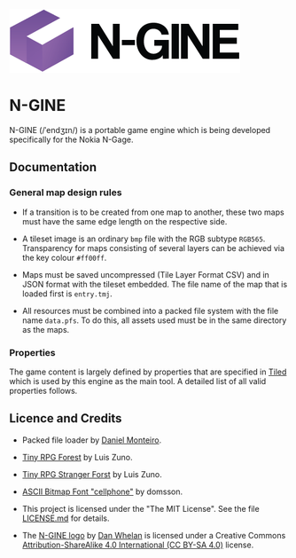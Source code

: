 [![N-GINE](https://raw.githubusercontent.com/ngagesdk/n-gine/master/media/n-gine-02@1x.png)](https://raw.githubusercontent.com/ngagesdk/n-gine/master/media/n-gine-02@2x.png?raw=true "N-GINE")

# N-GINE

N-GINE (/ˈendʒɪn/) is a portable game engine which is being developed
specifically for the Nokia N-Gage.

## Documentation

### General map design rules

- If a transition is to be created from one map to another, these two
  maps must have the same edge length on the respective side.

- A tileset image is an ordinary `bmp` file with the RGB subtype
  `RGB565`.  Transparency for maps consisting of several layers can be
  achieved via the key colour `#ff00ff`.

- Maps must be saved uncompressed (Tile Layer Format CSV) and in JSON
  format with the tileset embedded.  The file name of the map that is
  loaded first is `entry.tmj`.

- All resources must be combined into a packed file system with the file
  name `data.pfs`.  To do this, all assets used must be in the same
  directory as the maps.

### Properties

The game content is largely defined by properties that are specified in
[Tiled](https://www.mapeditor.org) which is used by this engine as the
main tool. A detailed list of all valid properties follows.

## Licence and Credits

- Packed file loader by [Daniel
  Monteiro](https://montyontherun.itch.io/).

- [Tiny RPG Forest](http://ansimuz.com/site/portfolio/tiny-rpg-forest/)
  by Luis Zuno.

- [Tiny RPG Stranger
  Forst](http://ansimuz.com/site/portfolio/tinyrpg-stranger-forest-pack/)
  by Luis Zuno.

- [ASCII Bitmap Font
  "cellphone"](https://opengameart.org/content/ascii-bitmap-font-cellphone)
  by domsson.

- This project is licensed under the "The MIT License".  See the file
  [LICENSE.md](LICENSE.md) for details.

- The [N-GINE logo](media/) by [Dan Whelan](https://danwhelan.ie) is
  licensed under a Creative Commons [Attribution-ShareAlike 4.0
  International (CC BY-SA
  4.0)](https://creativecommons.org/licenses/by-sa/4.0/) license.

